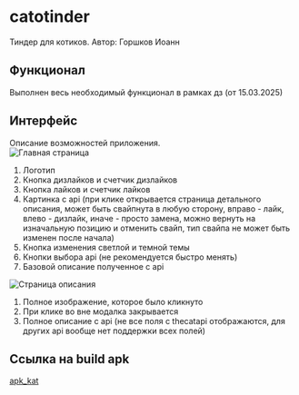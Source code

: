 # catotinder
Тиндер для котиков. Автор: Горшков Иоанн
## Функционал
Выполнен весь необходимый функционал в рамках дз
 (от 15.03.2025) 
## Интерфейс
Описание возможностей приложения. \
![Главная страница]([(https://github.com/GorshkovIoann/catotinder/blob/main/demo_png/png1.png)])
1. Логотип
2. Кнопка дизлайков и счетчик дизлайков
3. Кнопка лайков и счетчик лайков
4. Картинка с api (при клике открывается страница детального описания, может быть свайпнута в любую сторону, вправо - лайк, влево - дизлайк, иначе - просто замена, можно вернуть на изначальную позицию и отменить свайп, тип свайпа не может быть изменен после начала)
5. Кнопка изменения светлой и темной темы
6. Кнопки выбора api (не рекомендуется быстро менять)
7. Базовой описание полученное с api

![Страница описания]([/App_navigation_2.png](https://github.com/GorshkovIoann/catotinder/blob/main/demo_png/%D0%A1%D0%BD%D0%B8%D0%BC%D0%BE%D0%BA%20%D1%8D%D0%BA%D1%80%D0%B0%D0%BD%D0%B0%202025-03-20%20%D0%B2%2012.35.59%20PM.png))
1. Полное изображение, которое было кликнуто
2. При клике во вне модалка закрывается
3. Полное описание с api (не все поля с thecatapi отображаются, для других api вообще нет поддержки всех полей)
## Ссылка на build apk
[apk_kat](https://drive.google.com/file/d/1e2SU8P0bvLxtV3PsDXLK_363eJK84SJy/view?usp=sharing)
